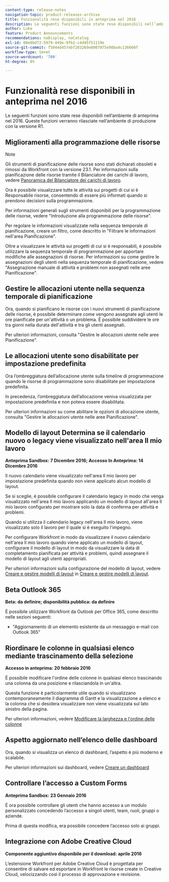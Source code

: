 ```yaml
---
content-type: release-notes
navigation-topic: product-releases-archive
title: Funzionalità rese disponibili in anteprima nel 2016
description: Le seguenti funzioni sono state rese disponibili nell’ambiente di anteprima nel 2016. Queste funzioni verranno rilasciate nell’ambiente di produzione con la versione R1.
author: Luke
feature: Product Announcements
recommendations: noDisplay, noCatalog
exl-id: 08e0bd72-5979-449e-9fb2-c4d45f51119e
source-git-commit: f5044d457ebf203269e8007075e98ba4c136660f
workflow-type: tm+mt
source-wordcount: '709'
ht-degree: 0%

---
```


# Funzionalità rese disponibili in anteprima nel 2016

Le seguenti funzioni sono state rese disponibili nell’ambiente di anteprima nel 2016. Queste funzioni verranno rilasciate nell’ambiente di produzione con la versione R1.

## Miglioramenti alla programmazione delle risorse

>[!NOTE]
>
>Gli strumenti di pianificazione delle risorse sono stati dichiarati obsoleti e rimossi da Workfront con la versione 23.1. Per informazioni sulla pianificazione delle risorse tramite il Bilanciatore dei carichi di lavoro, vedere [Panoramica del Bilanciatore dei carichi di lavoro](../../../../resource-mgmt/workload-balancer/overview-workload-balancer.md).

Ora è possibile visualizzare tutte le attività sui progetti di cui si è Responsabile risorse, consentendo di essere più informati quando si prendono decisioni sulla programmazione.

Per informazioni generali sugli strumenti disponibili per la programmazione delle risorse, vedere &quot;Introduzione alla programmazione delle risorse&quot;.

Per regolare le informazioni visualizzate nella sequenza temporale di pianificazione, creare un filtro, come descritto in &quot;Filtrare le informazioni nell&#39;area Pianificazione&quot;.

Oltre a visualizzare le attività sui progetti di cui si è responsabili, è possibile utilizzare la sequenza temporale di programmazione per apportare modifiche alle assegnazioni di risorse. Per informazioni su come gestire le assegnazioni degli utenti nella sequenza temporale di pianificazione, vedere &quot;Assegnazione manuale di attività e problemi non assegnati nelle aree Pianificazione&quot;.

## Gestire le allocazioni utente nella sequenza temporale di pianificazione

Ora, quando si pianificano le risorse con i nuovi strumenti di pianificazione delle risorse, è possibile determinare come vengono assegnate agli utenti le ore pianificate per un&#39;attività o un problema. È possibile suddividere le ore tra giorni nella durata dell&#39;attività e tra gli utenti assegnati.

Per ulteriori informazioni, consulta &quot;Gestire le allocazioni utente nelle aree Pianificazione&quot;.

## Le allocazioni utente sono disabilitate per impostazione predefinita

Ora l’ombreggiatura dell’allocazione utente sulla timeline di programmazione quando le risorse di programmazione sono disabilitate per impostazione predefinita.

In precedenza, l’ombreggiatura dell’allocazione veniva visualizzata per impostazione predefinita e non poteva essere disabilitata.

Per ulteriori informazioni su come abilitare le opzioni di allocazione utente, consulta
&quot;Gestire le allocazioni utente nelle aree Pianificazione&quot;.

## Modello di layout Determina se il calendario nuovo o legacy viene visualizzato nell&#39;area Il mio lavoro

**Anteprima Sandbox: 7 Dicembre 2016; Accesso In Anteprima: 14 Dicembre 2016** 

Il nuovo calendario viene visualizzato nell&#39;area Il mio lavoro per impostazione predefinita quando non viene applicato alcun modello di layout.

Se si sceglie, è possibile configurare il calendario legacy in modo che venga visualizzato nell&#39;area Il mio lavoro applicando un modello di layout all&#39;area Il mio lavoro configurato per mostrare solo la data di conferma per attività e problemi.

Quando si utilizza il calendario legacy nell&#39;area Il mio lavoro, viene visualizzato solo il lavoro per il quale si è eseguito l&#39;impegno.

Per configurare Workfront in modo da visualizzare il nuovo calendario nell&#39;area Il mio lavoro quando viene applicato un modello di layout, configurare il modello di layout in modo da visualizzare la data di completamento pianificata per attività e problemi, quindi assegnare il modello di layout agli utenti appropriati.

Per ulteriori informazioni sulla configurazione del modello di layout, vedere [Creare e gestire modelli di layout](../../../../administration-and-setup/customize-workfront/use-layout-templates/create-and-manage-layout-templates.md#customizing-my-work) in [Creare e gestire modelli di layout](../../../../administration-and-setup/customize-workfront/use-layout-templates/create-and-manage-layout-templates.md).

## Beta Outlook 365

**Beta: da definire; disponibilità pubblica: da definire**

È possibile utilizzare Workfront da Outlook per Office 365, come descritto nelle sezioni seguenti:

* &quot;Aggiornamento di un elemento esistente da un messaggio e-mail con Outlook 365&quot;

## Riordinare le colonne in qualsiasi elenco mediante trascinamento della selezione

**Accesso in anteprima: 20 febbraio 2016**

È possibile modificare l&#39;ordine delle colonne in qualsiasi elenco trascinando una colonna da una posizione e rilasciandola in un&#39;altra.

Questa funzione è particolarmente utile quando si visualizzano contemporaneamente il diagramma di Gantt e la visualizzazione a elenco e la colonna che si desidera visualizzare non viene visualizzata sul lato sinistro della pagina. 

Per ulteriori informazioni, vedere [Modificare la larghezza e l&#39;ordine delle colonne](../../../../reports-and-dashboards/reports/reporting-elements/modify-column-width-order.md)

## Aspetto aggiornato nell’elenco delle dashboard

Ora, quando si visualizza un elenco di dashboard, l’aspetto è più moderno e scalabile.

Per ulteriori informazioni sui dashboard, vedere [Creare un dashboard](../../../../reports-and-dashboards/dashboards/creating-and-managing-dashboards/create-dashboard.md)

## Controllare l’accesso a Custom Forms

**Anteprima Sandbox: 23 Gennaio 2016**

È ora possibile controllare gli utenti che hanno accesso a un modulo personalizzato concedendo l’accesso a singoli utenti, team, ruoli, gruppi o aziende. 

Prima di questa modifica, era possibile concedere l’accesso solo ai gruppi.

## Integrazione con Adobe Creative Cloud

**Componente aggiuntivo disponibile per il download: aprile 2016**

L’estensione Workfront per Adobe Creative Cloud è progettata per consentire di salvare ed esportare in Workfront le risorse create in Creative Cloud, velocizzando così il processo di approvazione e revisione.
